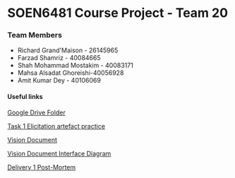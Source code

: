 # SOEN6481 Course Project - Team 20

### Team Members
* Richard Grand'Maison - 26145965
* Farzad Shamriz - 40084665
* Shah Mohammad Mostakim - 40083171
* Mahsa Alsadat Ghoreishi-40056928
* Amit Kumar Dey - 40106069

#### Useful links

[Google Drive Folder](https://drive.google.com/drive/folders/1pmI6XbhaToEcrmL8fHLiHQplIgsoUc4G?usp=sharing)

[Task 1 Elicitation artefact practice](https://docs.google.com/document/d/1FmX5atBFhi7Lsc5Tht47Ju1jsznNzJO_iz4hPA-gbH8/edit)

[Vision Document](https://drive.google.com/file/d/1ylwtT3o4PcdC2PfvDcjodBqgJ25dRoK3/view?usp=sharing)

[Vision Document Interface Diagram](https://drive.google.com/file/d/1cvEbO3YSH9mmtYhjmYP0adqqUP3b6eMs/view?usp=sharing)

[Delivery 1 Post-Mortem](https://docs.google.com/document/d/11-o21--eBUPZOUOt8mD6_Q2HtfCdq1KkQGJVtYrk6fs/edit)

